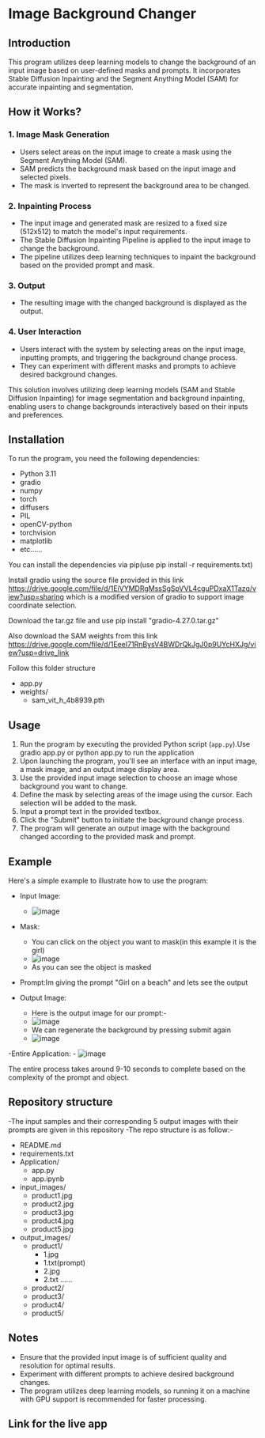 # Image Background Changer

## Introduction
This program utilizes deep learning models to change the background of an input image based on user-defined masks and prompts. It incorporates Stable Diffusion Inpainting and the Segment Anything Model (SAM) for accurate inpainting and segmentation.


## How it Works?



### 1. Image Mask Generation
- Users select areas on the input image to create a mask using the Segment Anything Model (SAM).
- SAM predicts the background mask based on the input image and selected pixels.
- The mask is inverted to represent the background area to be changed.

### 2. Inpainting Process
- The input image and generated mask are resized to a fixed size (512x512) to match the model's input requirements.
- The Stable Diffusion Inpainting Pipeline is applied to the input image to change the background.
- The pipeline utilizes deep learning techniques to inpaint the background based on the provided prompt and mask.

### 3. Output
- The resulting image with the changed background is displayed as the output.

### 4. User Interaction
- Users interact with the system by selecting areas on the input image, inputting prompts, and triggering the background change process.
- They can experiment with different masks and prompts to achieve desired background changes.

This solution involves utilizing deep learning models (SAM and Stable Diffusion Inpainting) for image segmentation and background inpainting, enabling users to change backgrounds interactively based on their inputs and preferences.

## Installation
To run the program, you need the following dependencies:

- Python 3.11
- gradio
- numpy
- torch
- diffusers
- PIL
- openCV-python
- torchvision
- matplotlib
- etc......

You can install the dependencies via pip(use pip install -r requirements.txt)

Install gradio using the source file provided in this link https://drive.google.com/file/d/1EiVYMDRgMssSgSpVVL4cguPDxaX1Tazq/view?usp=sharing 
which is a modified version of gradio to support image coordinate selection.

Download the tar.gz file and use pip install "gradio-4.27.0.tar.gz"

Also download the SAM weights from this link https://drive.google.com/file/d/1EeeI71RnBysV4BWDrQkJgJ0p9UYcHXJg/view?usp=drive_link

Follow this folder structure

- app.py
- weights/
  - sam_vit_h_4b8939.pth


## Usage
1. Run the program by executing the provided Python script (`app.py`).Use gradio app.py or python app.py to run the application
2. Upon launching the program, you'll see an interface with an input image, a mask image, and an output image display area.
3. Use the provided input image selection to choose an image whose background you want to change.
4. Define the mask by selecting areas of the image using the cursor. Each selection will be added to the mask.
5. Input a prompt text in the provided textbox.
6. Click the "Submit" button to initiate the background change process.
7. The program will generate an output image with the background changed according to the provided mask and prompt.

## Example
Here's a simple example to illustrate how to use the program:
- Input Image:
   - ![image](https://github.com/NivedKris/AI-DS-assignment/assets/100478612/a7d1a6b3-637e-46a0-bf51-135963fef848)

- Mask:
    - You can click on the object you want to mask(in this example it is the girl)
    - ![image](https://github.com/NivedKris/AI-DS-assignment/assets/100478612/b229b894-3307-4d88-ab00-f4e3d95e13a5)
    - As you can see the object is masked

- Prompt:Im giving the prompt "Girl on a beach" and lets see the output
- Output Image:
    - Here is the output image for our prompt:-
    - ![image](https://github.com/NivedKris/AI-DS-assignment/assets/100478612/a0fadaf8-bb15-4ced-92ad-b764d8795513)
    - We can regenerate the background by pressing submit again
    - ![image](https://github.com/NivedKris/AI-DS-assignment/assets/100478612/ef384577-365b-4287-a35a-35c9884d0215)

-Entire Application:
    - ![image](https://github.com/NivedKris/AI-DS-assignment/assets/100478612/41f11177-82f1-40ef-984d-94a809084a9d)


The entire process takes around 9-10 seconds to complete based on the complexity of the prompt and object.



## Repository structure

-The input samples and their corresponding 5 output images with their prompts are given in this repository
-The repo structure is as follow:-
- README.md
- requirements.txt
- Application/
  - app.py
  - app.ipynb
- input_images/
  - product1.jpg
  - product2.jpg
  - product3.jpg
  - product4.jpg
  - product5.jpg
- output_images/
  - product1/
    - 1.jpg
    - 1.txt(prompt)
    - 2.jpg
    - 2.txt
    ......
  - product2/
  - product3/
  - product4/
  - product5/
    


## Notes
- Ensure that the provided input image is of sufficient quality and resolution for optimal results.
- Experiment with different prompts to achieve desired background changes.
- The program utilizes deep learning models, so running it on a machine with GPU support is recommended for faster processing.

## Link for the live app


